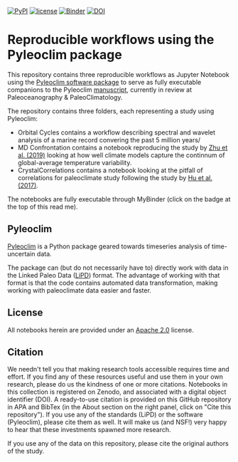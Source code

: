 [![PyPI](https://img.shields.io/badge/python-3.9-yellow.svg)]()
[![license](https://img.shields.io/github/license/LinkedEarth/PyleoclimPaper.svg)]()
[![Binder](https://mybinder.org/badge_logo.svg)](https://mybinder.org/v2/gh/LinkedEarth/PyleoclimPaper/HEAD)
[![DOI](https://zenodo.org/badge/377329396.svg)](https://zenodo.org/badge/latestdoi/377329396)

# Reproducible workflows using the Pyleoclim package

This repository contains three reproducible workflows as Jupyter Notebook using the [Pyleoclim software package](https://pyleoclim-util.readthedocs.io/en/master/) to serve as fully executable companions to the Pyleoclim [manuscript](https://www.essoar.org/doi/abs/10.1002/essoar.10511883.1), currently in review at Paleoceanography & PaleoClimatology.

The repository contains three folders, each representing a study using Pyleoclim:
* Orbital Cycles contains a workflow describing spectral and wavelet analysis of a marine record convering the past 5 million years/
* MD Confrontation contains a notebook reproducing the study by [Zhu et al. (2019)](https://www.pnas.org/doi/abs/10.1073/pnas.1809959116) looking at how well climate models capture the continnum of global-average temperature variability. 
* CrystalCorrelations contains a notebook looking at the pitfall of correlations for paleoclimate study following the study by [Hu et al. (2017)](https://www.sciencedirect.com/science/article/abs/pii/S0012821X16306823). 

The notebooks are fully executable through MyBinder (click on the badge at the top of this read me). 

## Pyleoclim

[Pyleoclim](https://pyleoclim-util.readthedocs.io/en/master/) is a Python package geared towards timeseries analysis of time-uncertain data.

The package can (but do not necessarily have to) directly work with data in the Linked Paleo Data ([LiPD](https://lipd.net)) format. The advantage of working with that format is that the code contains automated data transformation, making working with paleoclimate data easier and faster.

## License

All notebooks herein are provided under an [Apache 2.0](https://www.apache.org/licenses/LICENSE-2.0) license.

## Citation
We needn't tell you that making research tools accessible requires time and effort. If you find any of these resources useful and use them in your own research, please do us the kindness of one or more citations. Notebooks in this collection is registered on Zenodo, and associated with a digital object identifier (DOI).  A ready-to-use citation is provided on this GitHub repository in APA and BibTex (in the About section on the right panel, click on "Cite this repository"). If you use any of the standards (LiPD) or the software (Pyleoclim), please cite them as well. It will make us (and NSF!) very happy to hear that these investments spawned more research.

If you use any of the data on this repository, please cite the original authors of the study. 
